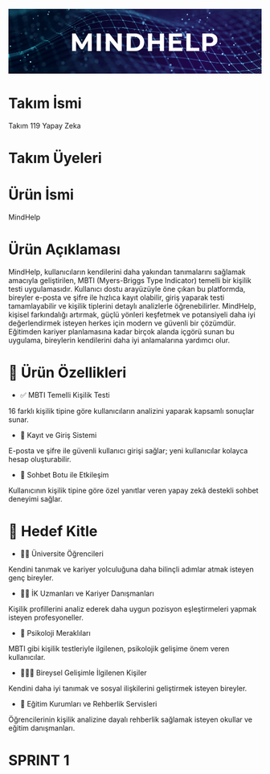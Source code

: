 ![Ürün Görseli](images/product_name.png)

# Takım İsmi

Takım 119 Yapay Zeka

# Takım Üyeleri

# Ürün İsmi

MindHelp

# Ürün Açıklaması

MindHelp, kullanıcıların kendilerini daha yakından tanımalarını sağlamak amacıyla geliştirilen, MBTI (Myers-Briggs Type Indicator) temelli bir kişilik testi uygulamasıdır. Kullanıcı dostu arayüzüyle öne çıkan bu platformda, bireyler e-posta ve şifre ile hızlıca kayıt olabilir, giriş yaparak testi tamamlayabilir ve kişilik tiplerini detaylı analizlerle öğrenebilirler. MindHelp, kişisel farkındalığı artırmak, güçlü yönleri keşfetmek ve potansiyeli daha iyi değerlendirmek isteyen herkes için modern ve güvenli bir çözümdür. Eğitimden kariyer planlamasına kadar birçok alanda içgörü sunan bu uygulama, bireylerin kendilerini daha iyi anlamalarına yardımcı olur.

# 🚀 Ürün Özellikleri

* ✅ MBTI Temelli Kişilik Testi
  
16 farklı kişilik tipine göre kullanıcıların analizini yaparak kapsamlı sonuçlar sunar.

* 🔐 Kayıt ve Giriş Sistemi
  
E-posta ve şifre ile güvenli kullanıcı girişi sağlar; yeni kullanıcılar kolayca hesap oluşturabilir.

* 💬 Sohbet Botu ile Etkileşim

Kullanıcının kişilik tipine göre özel yanıtlar veren yapay zekâ destekli sohbet deneyimi sağlar.

# 🎯 Hedef Kitle

* 👩‍🎓 Üniversite Öğrencileri

Kendini tanımak ve kariyer yolculuğuna daha bilinçli adımlar atmak isteyen genç bireyler.

* 🧑‍💼 İK Uzmanları ve Kariyer Danışmanları

Kişilik profillerini analiz ederek daha uygun pozisyon eşleştirmeleri yapmak isteyen profesyoneller.

* 🧠 Psikoloji Meraklıları

MBTI gibi kişilik testleriyle ilgilenen, psikolojik gelişime önem veren kullanıcılar.

* 🧑‍🤝‍🧑 Bireysel Gelişimle İlgilenen Kişiler

Kendini daha iyi tanımak ve sosyal ilişkilerini geliştirmek isteyen bireyler.

* 🏫 Eğitim Kurumları ve Rehberlik Servisleri

Öğrencilerinin kişilik analizine dayalı rehberlik sağlamak isteyen okullar ve eğitim danışmanları.

# SPRINT 1


